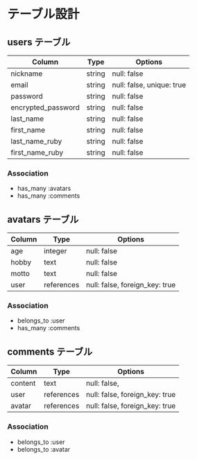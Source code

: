 # テーブル設計

## users テーブル

| Column             | Type   | Options                   |
| ------------------ | ------ | ------------------------- |
| nickname           | string | null: false               |
| email              | string | null: false, unique: true |
| password           | string | null: false               |
| encrypted_password | string | null: false               |
| last_name          | string  | null: false              |
| first_name         | string  | null: false              |
| last_name_ruby     | string  | null: false              |
| first_name_ruby    | string  | null: false              |

### Association
- has_many :avatars
- has_many :comments

## avatars テーブル

| Column     | Type       | Options                        |
| ---------- | ---------- | ------------------------------ |
| age        | integer    | null: false                    |
| hobby      | text       | null: false                    |
| motto      | text       | null: false                    |
| user       | references | null: false, foreign_key: true |

### Association
- belongs_to :user
- has_many :comments

## comments テーブル

| Column      | Type       | Options                        |
| ----------- | ---------- | ------------------------------ |
| content     | text       | null: false,                   |
| user        | references | null: false, foreign_key: true |
| avatar      | references | null: false, foreign_key: true |

### Association
- belongs_to :user
- belongs_to :avatar